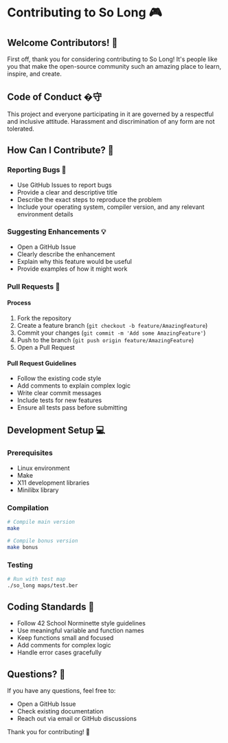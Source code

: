 # Contributing to So Long 🎮

## Welcome Contributors! 🤝

First off, thank you for considering contributing to So Long! It's people like you that make the open-source community such an amazing place to learn, inspire, and create.

## Code of Conduct �守

This project and everyone participating in it are governed by a respectful and inclusive attitude. Harassment and discrimination of any form are not tolerated.

## How Can I Contribute? 🌟

### Reporting Bugs 🐛
- Use GitHub Issues to report bugs
- Provide a clear and descriptive title
- Describe the exact steps to reproduce the problem
- Include your operating system, compiler version, and any relevant environment details

### Suggesting Enhancements 💡
- Open a GitHub Issue
- Clearly describe the enhancement
- Explain why this feature would be useful
- Provide examples of how it might work

### Pull Requests 🚀

#### Process
1. Fork the repository
2. Create a feature branch (`git checkout -b feature/AmazingFeature`)
3. Commit your changes (`git commit -m 'Add some AmazingFeature'`)
4. Push to the branch (`git push origin feature/AmazingFeature`)
5. Open a Pull Request

#### Pull Request Guidelines
- Follow the existing code style
- Add comments to explain complex logic
- Write clear commit messages
- Include tests for new features
- Ensure all tests pass before submitting

## Development Setup 💻

### Prerequisites
- Linux environment
- Make
- X11 development libraries
- Minilibx library

### Compilation
```bash
# Compile main version
make

# Compile bonus version
make bonus
```

### Testing
```bash
# Run with test map
./so_long maps/test.ber
```

## Coding Standards 📐
- Follow 42 School Norminette style guidelines
- Use meaningful variable and function names
- Keep functions small and focused
- Add comments for complex logic
- Handle error cases gracefully

## Questions? 🤔
If you have any questions, feel free to:
- Open a GitHub Issue
- Check existing documentation
- Reach out via email or GitHub discussions

Thank you for contributing! 🎉

